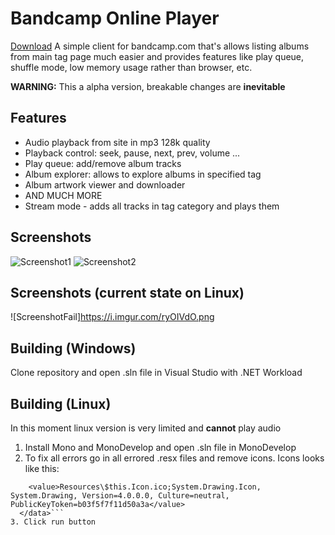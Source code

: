 # Bandcamp Online Player
[Download](https://github.com/LaineZ/BandcampOnlinePlayer/releases/download/alpha-0.2/Player.zip)
A simple client for bandcamp.com that's allows listing albums from main tag page much easier and provides features like play queue, shuffle mode, low memory usage rather than browser, etc.

**WARNING:** This a alpha version, breakable changes are **inevitable**
## Features
* Audio playback from site in mp3 128k quality
* Playback control: seek, pause, next, prev, volume ...
* Play queue: add/remove album tracks
* Album explorer: allows to explore albums in specified tag
* Album artwork viewer and downloader
* AND MUCH MORE
* Stream mode - adds all tracks in tag category and plays them
## Screenshots
![Screenshot1](https://i.imgur.com/Kx2Etvm.png)
![Screenshot2](https://i.imgur.com/ssbaywa.png)
## Screenshots (current state on Linux)
![ScreenshotFail]https://i.imgur.com/ryOIVdO.png

## Building (Windows)
Clone repository and open .sln file in Visual Studio with .NET Workload

## Building (Linux)
In this moment linux version is very limited and **cannot** play audio

1. Install Mono and MonoDevelop and open .sln file in MonoDevelop
2. To fix all errors go in all errored .resx files and remove icons. Icons looks like this:
```  <data name="$this.Icon" type="System.Resources.ResXFileRef, System.Windows.Forms">
    <value>Resources\$this.Icon.ico;System.Drawing.Icon, System.Drawing, Version=4.0.0.0, Culture=neutral, PublicKeyToken=b03f5f7f11d50a3a</value>
  </data>```
3. Click run button
